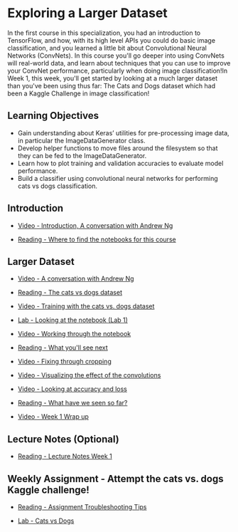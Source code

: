 # Exploring a Larger Dataset

In the first course in this specialization, you had an introduction to TensorFlow, and how, with its high level APIs you could do basic image classification, and you learned a little bit about Convolutional Neural Networks (ConvNets). In this course you'll go deeper into using ConvNets will real-world data, and learn about techniques that you can use to improve your ConvNet performance, particularly when doing image classification!In Week 1, this week, you'll get started by looking at a much larger dataset than you've been using thus far: The Cats and Dogs dataset which had been a Kaggle Challenge in image classification!

## Learning Objectives

- Gain understanding about Keras’ utilities for pre-processing image data, in particular the ImageDataGenerator class.
- Develop helper functions to move files around the filesystem so that they can be fed to the ImageDataGenerator.
- Learn how to plot training and validation accuracies to evaluate model performance.
- Build a classifier using convolutional neural networks for performing cats vs dogs classification.

## Introduction

- [Video - Introduction, A conversation with Andrew Ng](https://www.coursera.org/learn/convolutional-neural-networks-tensorflow/lecture/nw4f6/introduction-a-conversation-with-andrew-ng)

- [Reading - Where to find the notebooks for this course](https://www.coursera.org/learn/convolutional-neural-networks-tensorflow/supplement/GXMYv/where-to-find-the-notebooks-for-this-course)

## Larger Dataset

- [Video - A conversation with Andrew Ng](https://www.coursera.org/learn/convolutional-neural-networks-tensorflow/lecture/DXYOe/a-conversation-with-andrew-ng)

- [Reading - The cats vs dogs dataset](https://www.coursera.org/learn/convolutional-neural-networks-tensorflow/supplement/4ijuU/the-cats-vs-dogs-dataset)

- [Video - Training with the cats vs. dogs dataset](https://www.coursera.org/learn/convolutional-neural-networks-tensorflow/lecture/jV6tw/training-with-the-cats-vs-dogs-dataset)

- [Lab - Looking at the notebook (Lab 1)](./Labs/C2_W1_Lab_1_cats_vs_dogs.ipynb)

- [Video - Working through the notebook](https://www.coursera.org/learn/convolutional-neural-networks-tensorflow/lecture/QE6Iw/working-through-the-notebook)

- [Reading - What you'll see next](https://www.coursera.org/learn/convolutional-neural-networks-tensorflow/supplement/qmm0T/what-you-ll-see-next)

- [Video - Fixing through cropping](https://www.coursera.org/learn/convolutional-neural-networks-tensorflow/lecture/0EEDS/fixing-through-cropping)

- [Video - Visualizing the effect of the convolutions](https://www.coursera.org/learn/convolutional-neural-networks-tensorflow/lecture/UJLix/visualizing-the-effect-of-the-convolutions)

- [Video - Looking at accuracy and loss](https://www.coursera.org/learn/convolutional-neural-networks-tensorflow/lecture/WREGb/looking-at-accuracy-and-loss)

- [Reading - What have we seen so far?](https://www.coursera.org/learn/convolutional-neural-networks-tensorflow/supplement/YWI4I/what-have-we-seen-so-far)

- [Video - Week 1 Wrap up](https://www.coursera.org/learn/convolutional-neural-networks-tensorflow/lecture/G50oF/week-1-wrap-up)

## Lecture Notes (Optional)

- [Reading - Lecture Notes Week 1](./Readings/C2_W1.pdf)

## Weekly Assignment - Attempt the cats vs. dogs Kaggle challenge!

- [Reading - Assignment Troubleshooting Tips](https://www.coursera.org/learn/convolutional-neural-networks-tensorflow/supplement/4kLol/assignment-troubleshooting-tips)

- [Lab - Cats vs Dogs](./Labs/C2W1_Assignment.ipynb)